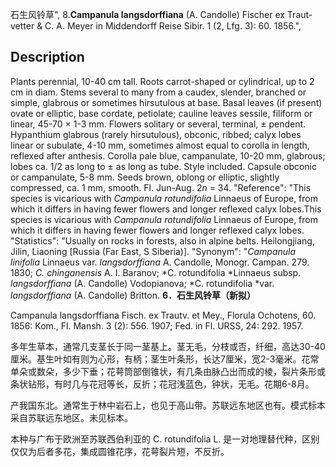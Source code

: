 石生风铃草",
8.**Campanula langsdorffiana** (A. Candolle) Fischer ex Traut-vetter & C. A. Meyer in Middendorff Reise Sibir. 1 (2, Lfg. 3): 60. 1856.",

## Description
Plants perennial, 10-40 cm tall. Roots carrot-shaped or cylindrical, up to 2 cm in diam. Stems several to many from a caudex, slender, branched or simple, glabrous or sometimes hirsutulous at base. Basal leaves (if present) ovate or elliptic, base cordate, petiolate; cauline leaves sessile, filiform or linear, 45-70 × 1-3 mm. Flowers solitary or several, terminal, ± pendent. Hypanthium glabrous (rarely hirsutulous), obconic, ribbed; calyx lobes linear or subulate, 4-10 mm, sometimes almost equal to corolla in length, reflexed after anthesis. Corolla pale blue, campanulate, 10-20 mm, glabrous; lobes ca. 1/2 as long to ± as long as tube. Style included. Capsule obconic or campanulate, 5-8 mm. Seeds brown, oblong or elliptic, slightly compressed, ca. 1 mm, smooth. Fl. Jun-Aug. 2*n* = 34.
  "Reference": "This species is vicarious with *Campanula rotundifolia* Linnaeus of Europe, from which it differs in having fewer flowers and longer reflexed calyx lobes.This species is vicarious with *Campanula rotundifolia* Linnaeus of Europe, from which it differs in having fewer flowers and longer reflexed calyx lobes.
  "Statistics": "Usually on rocks in forests, also in alpine belts. Heilongjiang, Jilin, Liaoning [Russia (Far East, S Siberia)].
  "Synonym": "*Campanula linifolia* Linnaeus var. *langsdorffiana* A. Candolle, Monogr. Campan. 279. 1830; *C. chinganensis* A. I. Baranov; *C. rotundifolia *Linnaeus subsp. *langsdorffiana* (A. Candolle) Vodopianova; *C. rotundifolia *var. *langsdorffiana* (A. Candolle) Britton.
**6．石生风铃草（新拟）**

Campanula langsdorffiana Fisch. ex Trautv. et Mey., Florula Ochotens, 60. 1856: Kom., Fl. Mansh. 3 (2): 556. 1907; Fed. in Fl. URSS, 24: 292. 1957.

多年生草本，通常几支茎长于同一茎基上。茎无毛，分枝或否，纤细，高达30-40厘米。基生叶如有则为心形，有柄；茎生叶条形，长达7厘米，宽2-3毫米。花常单朵或数朵，多少下垂；花萼筒部倒锥状，有几条由脉凸出而成的棱，裂片条形或条状钻形，有时几与花冠等长，反折；花冠浅蓝色，钟状，无毛。花期6-8月。

产我国东北。通常生于林中岩石上，也见于高山带。苏联远东地区也有。模式标本采自苏联远东地区。未见标本。

本种与广布于欧洲至苏联西伯利亚的 C. rotundifolia L. 是一对地理替代种，区别仅仅为后者多花，集成圆锥花序，花萼裂片短，不反折。
